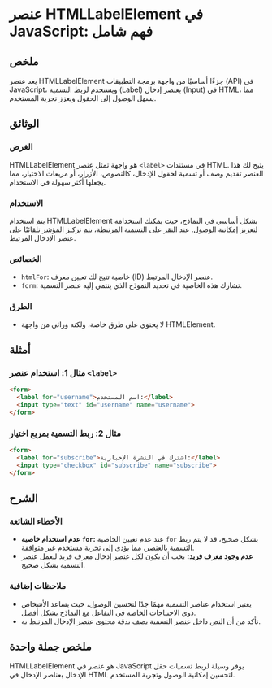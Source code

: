 <!--
Meta Description: # عنصر HTMLLabelElement في JavaScript: فهم شامل ## ملخص يعد عنصر HTMLLabelElement جزءًا أساسيًا من واجهة برمجة التطبيقات (API) في JavaScript، ويستخدم ...
Meta Keywords: عنصر, التسمية, label, الإدخال, htmllabelelement
-->

# عنصر HTMLLabelElement في JavaScript: فهم شامل

## ملخص
يعد عنصر HTMLLabelElement جزءًا أساسيًا من واجهة برمجة التطبيقات (API) في JavaScript، ويستخدم لربط التسمية (Label) بعنصر إدخال (Input) في HTML، مما يسهل الوصول إلى الحقول ويعزز تجربة المستخدم.

## الوثائق
### الغرض
HTMLLabelElement هو واجهة تمثل عنصر `<label>` في مستندات HTML. يتيح لك هذا العنصر تقديم وصف أو تسمية لحقول الإدخال، كالنصوص، الأزرار، أو مربعات الاختيار، مما يجعلها أكثر سهولة في الاستخدام.

### الاستخدام
يتم استخدام HTMLLabelElement بشكل أساسي في النماذج، حيث يمكنك استخدامه لتعزيز إمكانية الوصول. عند النقر على التسمية المرتبطة، يتم تركيز المؤشر تلقائيًا على عنصر الإدخال المرتبط.

### الخصائص
- `htmlFor`: خاصية تتيح لك تعيين معرف (ID) عنصر الإدخال المرتبط.
- `form`: تشارك هذه الخاصية في تحديد النموذج الذي ينتمي إليه عنصر التسمية.

### الطرق
- لا يحتوي على طرق خاصة، ولكنه وراثي من واجهة HTMLElement.

## أمثلة
### مثال 1: استخدام عنصر `<label>`
```html
<form>
  <label for="username">اسم المستخدم:</label>
  <input type="text" id="username" name="username">
</form>
```

### مثال 2: ربط التسمية بمربع اختيار
```html
<form>
  <label for="subscribe">اشترك في النشرة الإخبارية:</label>
  <input type="checkbox" id="subscribe" name="subscribe">
</form>
```

## الشرح
### الأخطاء الشائعة
- **عدم استخدام خاصية `for`:** عند عدم تعيين الخاصية `for` بشكل صحيح، قد لا يتم ربط التسمية بالعنصر، مما يؤدي إلى تجربة مستخدم غير متوافقة.
- **عدم وجود معرف فريد:** يجب أن يكون لكل عنصر إدخال معرف فريد ليعمل عنصر التسمية بشكل صحيح.

### ملاحظات إضافية
- يعتبر استخدام عناصر التسمية مهمًا جدًا لتحسين الوصول، حيث يساعد الأشخاص ذوي الاحتياجات الخاصة في التفاعل مع النماذج بشكل أفضل.
- تأكد من أن النص داخل عنصر التسمية يصف بدقة محتوى عنصر الإدخال المرتبط به.

## ملخص جملة واحدة
HTMLLabelElement هو عنصر في JavaScript يوفر وسيلة لربط تسميات حقل الإدخال بعناصر الإدخال في HTML لتحسين إمكانية الوصول وتجربة المستخدم.